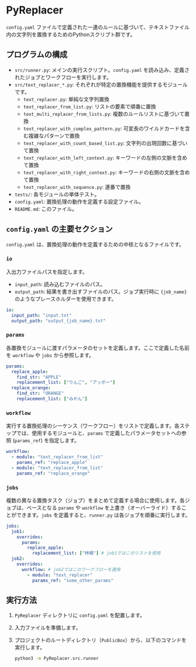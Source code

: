 # PyReplacer

`config.yaml` ファイルで定義された一連のルールに基づいて、テキストファイル内の文字列を置換するためのPythonスクリプト群です。

## プログラムの構成

*   `src/runner.py`: メインの実行スクリプト。`config.yaml` を読み込み、定義されたジョブとワークフローを実行します。
*   `src/text_replacer_*.py`: それぞれが特定の置換機能を提供するモジュールです。
    *   `text_replacer.py`: 単純な文字列置換
    *   `text_replacer_from_list.py`: リストの要素で順番に置換
    *   `text_multi_replacer_from_lists.py`: 複数のルールリストに基づいて置換
    *   `text_replacer_with_complex_pattern.py`: 可変長のワイルドカードを含む複雑なパターンで置換
    *   `text_replacer_with_count_based_list.py`: 文字列の出現回数に基づいて置換
    *   `text_replacer_with_left_context.py`: キーワードの左側の文脈を含めて置換
    *   `text_replacer_with_right_context.py`: キーワードの右側の文脈を含めて置換
    *   `text_replacer_with_sequence.py`: 連番で置換
*   `tests/`: 各モジュールの単体テスト。
*   `config.yaml`: 置換処理の動作を定義する設定ファイル。
*   `README.md`: このファイル。

## `config.yaml` の主要セクション

`config.yaml` は、置換処理の動作を定義するための中核となるファイルです。

### `io`

入出力ファイルパスを指定します。

*   `input_path`: 読み込むファイルのパス。
*   `output_path`: 結果を書き出すファイルのパス。ジョブ実行時に `{job_name}` のようなプレースホルダーを使用できます。

```yaml
io:
  input_path: "input.txt"
  output_path: "output_{job_name}.txt"
```

### `params`

各置換モジュールに渡すパラメータのセットを定義します。ここで定義した名前を `workflow` や `jobs` から参照します。

```yaml
params:
  replace_apple:
    find_str: "APPLE"
    replacement_list: ["りんご", "アッポー"]
  replace_orange:
    find_str: "ORANGE"
    replacement_list: ["みかん"]
```

### `workflow`

実行する置換処理のシーケンス（ワークフロー）をリストで定義します。各ステップでは、使用するモジュールと、`params` で定義したパラメータセットへの参照 (`params_ref`) を指定します。

```yaml
workflow:
  - module: "text_replacer_from_list"
    params_ref: "replace_apple"
  - module: "text_replacer_from_list"
    params_ref: "replace_orange"
```

### `jobs`

複数の異なる置換タスク（ジョブ）をまとめて定義する場合に使用します。各ジョブは、ベースとなる `params` や `workflow` を上書き（オーバーライド）することができます。`jobs` を定義すると、`runner.py` は各ジョブを順番に実行します。

```yaml
jobs:
  job1:
    overrides:
      params:
        replace_apple:
          replacement_list: ["林檎"] # job1ではこのリストを使用
  job2:
    overrides:
      workflow: # job2ではこのワークフローを適用
        - module: "text_replacer"
          params_ref: "some_other_params"
```

## 実行方法

1.  `PyReplacer` ディレクトリに `config.yaml` を配置します。
2.  入力ファイルを準備します。
3.  プロジェクトのルートディレクトリ（`PublicBox`）から、以下のコマンドを実行します。

    ```bash
    python3 -m PyReplacer.src.runner
    ```